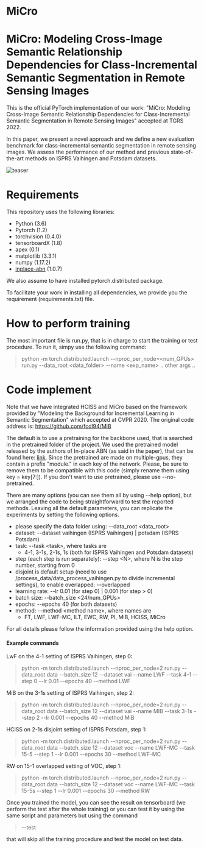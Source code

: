# MiCro
# MiCro: Modeling Cross-Image Semantic Relationship Dependencies for Class-Incremental Semantic Segmentation in Remote Sensing Images
This is the official PyTorch implementation of our work: "MiCro: Modeling Cross-Image Semantic Relationship Dependencies for Class-Incremental Semantic Segmentation in Remote Sensing Images" accepted at TGRS 2022.

In this paper, we present a novel approach and we define a new evaluation benchmark for class-incremental semantic segmentation in remote sensing images. We assess the performance of our method and previous state-of-the-art methods on ISPRS Vaihingen and Potsdam datasets. 

![teaser](https://raw.githubusercontent.com/fcdl94/MiB/master/teaser.png)

# Requirements
This repository uses the following libraries:
- Python (3.6)
- Pytorch (1.2)
- torchvision (0.4.0)
- tensorboardX (1.8)
- apex (0.1)
- matplotlib (3.3.1)
- numpy (1.17.2)
- [inplace-abn](https://github.com/mapillary/inplace_abn) (1.0.7) 

We also assume to have installed pytorch.distributed package.

To facilitate your work in installing all dependencies, we provide you the requirement (requirements.txt) file.

# How to perform training
The most important file is run.py, that is in charge to start the training or test procedure.
To run it, simpy use the following command:

> python -m torch.distributed.launch --nproc_per_node=\<num_GPUs\> run.py --data_root \<data_folder\> --name \<exp_name\> .. other args ..

# Code implement
Note that we have integrated HCISS and MiCro based on the framework provided by "Modeling the Background for Incremental Learning in Semantic Segmentation" which accepted at CVPR 2020. The original code address is: https://github.com/fcdl94/MiB


The default is to use a pretraining for the backbone used, that is searched in the pretrained folder of the project. 
We used the pretrained model released by the authors of In-place ABN (as said in the paper), that can be found here:
 [link](https://github.com/mapillary/inplace_abn#training-on-imagenet-1k). 
Since the pretrained are made on multiple-gpus, they contain a prefix "module." in each key of the network. Please, be sure to remove them to be compatible with this code (simply rename them using key = key\[7:\]).
If you don't want to use pretrained, please use --no-pretrained.

There are many options (you can see them all by using --help option), but we arranged the code to being straightforward to test the reported methods.
Leaving all the default parameters, you can replicate the experiments by setting the following options.
- please specify the data folder using: --data_root \<data_root\> 
- dataset: --dataset vaihingen (ISPRS Vaihingen) | potsdam (ISPRS Potsdam)
- task: --task \<task\>, where tasks are
    - 4-1, 3-1s, 2-1s, 1s (both for ISPRS Vaihingen and Potsdam datasets)
- step (each step is run separately): --step \<N\>, where N is the step number, starting from 0
- disjoint is default setup (need to use /process_data/data_process_vaihingen.py to divide incremental settings), to enable overlapped: --overlapped
- learning rate: --lr 0.01 (for step 0) | 0.001 (for step > 0) 
- batch size: --batch_size \<24/num_GPUs\>
- epochs: --epochs 40 (for both datasets)
- method: --method \<method name\>, where names are
    - FT, LWF, LWF-MC, ILT, EWC, RW, PI, MiB, HCISS, MiCro
    
For all details please follow the information provided using the help option.

#### Example commands

LwF on the 4-1 setting of ISPRS Vaihingen, step 0:
> python -m torch.distributed.launch --nproc_per_node=2 run.py --data_root data --batch_size 12 --dataset vai --name LWF --task 4-1 --step 0 --lr 0.01 --epochs 40 --method LWF

MiB on the 3-1s setting of ISPRS Vaihingen, step 2:
> python -m torch.distributed.launch --nproc_per_node=2 run.py --data_root data --batch_size 12 --dataset vai --name MIB --task 3-1s --step 2 --lr 0.001 --epochs 40 --method MiB

HCISS on 2-1s disjoint setting of ISPRS Potsdam, step 1:
> python -m torch.distributed.launch --nproc_per_node=2 run.py --data_root data --batch_size 12 --dataset voc --name LWF-MC --task 15-5 --step 1 --lr 0.001 --epochs 30 --method LWF-MC

RW on 15-1 overlapped setting of VOC, step 1:
> python -m torch.distributed.launch --nproc_per_node=2 run.py --data_root data --batch_size 12 --dataset voc --name LWF-MC --task 15-5s  --step 1 --lr 0.001 --epochs 30 --method RW

Once you trained the model, you can see the result on tensorboard (we perform the test after the whole training)
 or you can test it by using the same script and parameters but using the command 
> --test

that will skip all the training procedure and test the model on test data.

